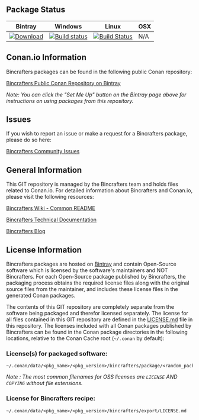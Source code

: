 ## Package Status

| Bintray | Windows | Linux | OSX |
|---------|------------|--------|------|
|[![Download](https://api.bintray.com/packages/bincrafters/public-conan/conan-boost_sort%3Abincrafters/images/download.svg) ](https://bintray.com/bincrafters/public-conan/conan-boost_sort%3Abincrafters/_latestVersion)|[![Build status](https://ci.appveyor.com/api/projects/status/github/bincrafters/conan-boost_sort?svg=true)](https://ci.appveyor.com/project/BinCrafters/conan-boost-sort)|[![Build Status](https://travis-ci.org/bincrafters/conan-boost_sort.svg)](https://travis-ci.org/bincrafters/conan-boost_sort)|N/A|

## Conan.io Information

Bincrafters packages can be found in the following public Conan repository:

[Bincrafters Public Conan Repository on Bintray](https://bintray.com/bincrafters/public-conan)

*Note: You can click the "Set Me Up" button on the Bintray page above for instructions on using packages from this repository.*

## Issues

If you wish to report an issue or make a request for a Bincrafters package, please do so here:  

[Bincrafters Community Issues](https://github.com/bincrafters/community/issues)

## General Information

This GIT repository is managed by the Bincrafters team and holds files related to Conan.io.  For detailed information about Bincrafters and Conan.io, please visit the following resources: 

[Bincrafters Wiki - Common README](https://github.com/bincrafters/community/wiki/Common-README.md)

[Bincrafters Technical Documentation](http://bincrafters.readthedocs.io/en/latest/)

[Bincrafters Blog](https://bincrafters.github.io)

## License Information

Bincrafters packages are hosted on [Bintray](https://bintray.com) and contain Open-Source software which is licensed by the software's maintainers and NOT Bincrafters.  For each Open-Source package published by Bincrafters, the packaging process obtains the required license files along with the original source files from the maintainer, and includes these license files in the generated Conan packages.  

The contents of this GIT repository are completely separate from the software being packaged and therefor licensed separately.  The license for all files contained in this GIT repository are defined in the [LICENSE.md](LICENSE.md) file in this repository.  The licenses included with all Conan packages published by Bincrafters can be found in the Conan package directories in the following locations, relative to the Conan Cache root (`~/.conan` by default): 

### License(s) for packaged software: 

    ~/.conan/data/<pkg_name>/<pkg_version>/bincrafters/package/<random_package_id>/license/<LICENSE_FILES_HERE>

*Note :   The most common filenames for OSS licenses are `LICENSE` AND `COPYING` without file extensions.*
	
### License for Bincrafters recipe: 

    ~/.conan/data/<pkg_name>/<pkg_version>/bincrafters/export/LICENSE.md 

	
